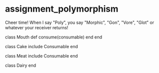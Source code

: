 assignment_polymorphism
=======================

Cheer time! When I say "Poly", you say "Morphic", "Gon", "Vore", "Glot" or whatever your receiver returns!


class Mouth
  def consume(consumable)
  end
end

class Cake
  include Consumable
end

class Meat
  include Consumable 
end

class Dairy
end

